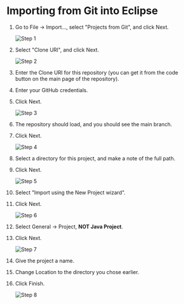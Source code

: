 # Importing from Git into Eclipse

1. Go to File -> Import..., select "Projects from Git", and click Next.

    ![Step 1](https://dl.dropbox.com/s/53ebf9xmdgwwlpq/step1.png)
  
1. Select "Clone URI", and click Next.

    ![Step 2](https://dl.dropbox.com/s/8nmj9zbn8k158np/step2.png)
  
1. Enter the Clone URI for this repository (you can get it from the code button on the main page of the repository).
1. Enter your GitHub credentials.
1. Click Next.

    ![Step 3](https://dl.dropbox.com/s/qkbsy801cugwzb9/step3.png)
    
1. The repository should load, and you should see the main branch.
1. Click Next.

    ![Step 4](https://dl.dropbox.com/s/67nazbeq9v1klsr/step4.png)
    
1. Select a directory for this project, and make a note of the full path.
1. Click Next.

    ![Step 5](https://dl.dropbox.com/s/2a52xz9h90h6mx1/step5.png)
    
1. Select "Import using the New Project wizard".
1. Click Next.

    ![Step 6](https://dl.dropbox.com/s/6zzp4fkcof1e92d/step6.png)
    
1. Select General -> Project, **NOT Java Project**.
1. Click Next.

    ![Step 7](https://dl.dropbox.com/s/faihzzpqeci7rfz/step7.png)
    
1. Give the project a name.
1. Change Location to the directory you chose earlier.
1. Click Finish.

    ![Step 8](https://dl.dropbox.com/s/j1fbj2fk16py9v0/step8.png)
